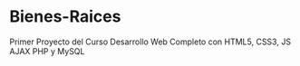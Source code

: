 # Bienes-Raices
Primer Proyecto del Curso Desarrollo Web Completo con HTML5, CSS3, JS AJAX PHP y MySQL
